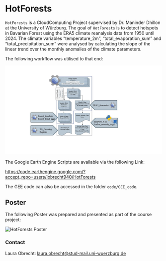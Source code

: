 
<!-- README.md is generated from README.Rmd. Please edit that file -->

# HotForests

<!-- badges: start -->
<!-- badges: end -->

`HotForests` is a CloudComputing Project supervised by Dr. Maninder
Dhillon at the University of Würzburg. The goal of `HotForests` is to
detect hotspots in Bavarian Forest using the ERA5 climate reanalysis
data from 1950 until 2024. The climate variables “temperature_2m”,
“total_evaporation_sum” and “total_precipitation_sum” were analysed by
calculating the slope of the linear trend over the monthly anomalies of
the climate parameters.

The following workflow was utilised to that end:

<img src="figures/workflow.JPG" alt="Analysis Workflow" style="width: 700px;"/>

The Google Earth Engine Scripts are available via the following Link:

<https://code.earthengine.google.com/?accept_repo=users/lobrecht940/HotForests>

The GEE code can also be accessed in the folder `code/GEE_code`.

## Poster

The following Poster was prepared and presented as part of the course
project:

<img src="figures/Poster.png" alt="HotForests Poster" style="width: 800px;"/>

### Contact

Laura Obrecht: <laura.obrecht@stud-mail.uni-wuerzburg.de>

